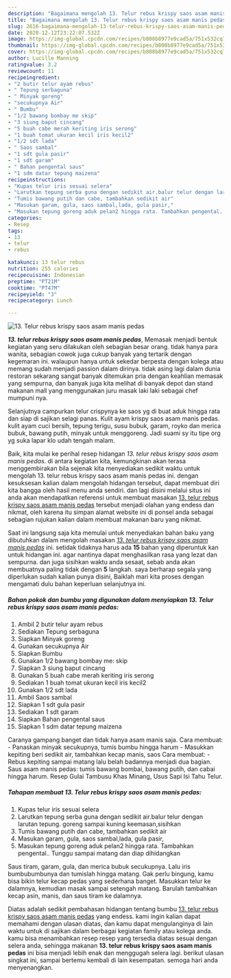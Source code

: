 ```yaml
---
description: "Bagaimana mengolah 13. Telur rebus krispy saos asam manis pedas, Enak"
title: "Bagaimana mengolah 13. Telur rebus krispy saos asam manis pedas, Enak"
slug: 2616-bagaimana-mengolah-13-telur-rebus-krispy-saos-asam-manis-pedas-enak
date: 2020-12-12T23:22:07.532Z
image: https://img-global.cpcdn.com/recipes/b808b8977e9cad5a/751x532cq70/13-telur-rebus-krispy-saos-asam-manis-pedas-foto-resep-utama.jpg
thumbnail: https://img-global.cpcdn.com/recipes/b808b8977e9cad5a/751x532cq70/13-telur-rebus-krispy-saos-asam-manis-pedas-foto-resep-utama.jpg
cover: https://img-global.cpcdn.com/recipes/b808b8977e9cad5a/751x532cq70/13-telur-rebus-krispy-saos-asam-manis-pedas-foto-resep-utama.jpg
author: Lucille Manning
ratingvalue: 3.2
reviewcount: 11
recipeingredient:
- "2 butir telur ayam rebus"
- " Tepung serbaguna"
- " Minyak goreng"
- "secukupnya Air"
- " Bumbu"
- "1/2 bawang bombay me skip"
- "3 siung baput cincang"
- "5 buah cabe merah keriting iris serong"
- "1 buah tomat ukuran kecil iris kecil2"
- "1/2 sdt lada"
- " Saos sambal"
- "1 sdt gula pasir"
- "1 sdt garam"
- " Bahan pengental saus"
- "1 sdm datar tepung maizena"
recipeinstructions:
- "Kupas telur iris sesuai selera"
- "Larutkan tepung serba guna dengan sedikit air.balur telur dengan larutan tepung. goreng sampai kuning keemasan,sisihkan"
- "Tumis bawang putih dan cabe, tambahkan sedikit air"
- "Masukan garam, gula, saos sambal,lada, gula pasir,"
- "Masukan tepung goreng aduk pelan2 hingga rata. Tambahkan pengental.. Tunggu sampai matang dan diap dihidangkan"
categories:
- Resep
tags:
- 13
- telur
- rebus

katakunci: 13 telur rebus 
nutrition: 255 calories
recipecuisine: Indonesian
preptime: "PT21M"
cooktime: "PT47M"
recipeyield: "3"
recipecategory: Lunch

---
```



![13. Telur rebus krispy saos asam manis pedas](https://img-global.cpcdn.com/recipes/b808b8977e9cad5a/751x532cq70/13-telur-rebus-krispy-saos-asam-manis-pedas-foto-resep-utama.jpg)

<b><i>13. telur rebus krispy saos asam manis pedas</i></b>, Memasak menjadi bentuk kegiatan yang seru dilakukan oleh sebagian besar orang. tidak hanya para wanita, sebagian cowok juga cukup banyak yang tertarik dengan kegemaran ini. walaupun hanya untuk sekedar berpesta dengan kolega atau memang sudah menjadi passion dalam dirinya. tidak asing lagi dalam dunia restoran sekarang sangat banyak ditemukan pria dengan keahlian memasak yang sempurna, dan banyak juga kita melihat di banyak depot dan stand makanan mall yang menggunakan juru masak laki laki sebagai chef mumpuni nya.

Selanjutnya campurkan telur crispynya ke saos yg di buat aduk hingga rata dan siap di sajikan selagi panas. Kulit ayam krispy saos asam manis pedas. kulit ayam cuci bersih, tepung terigu, susu bubuk, garam, royko dan merica bubuk, bawang putih, minyak untuk menggoreng. Jadi suami sy itu tipe org yg suka lapar klo udah tengah malam.

Baik, kita mulai ke perihal resep hidangan <i>13. telur rebus krispy saos asam manis pedas</i>. di antara kegiatan kita, kemungkinan akan terasa menggembirakan bila sejenak kita menyediakan sedikit waktu untuk mengolah 13. telur rebus krispy saos asam manis pedas ini. dengan kesuksesan kalian dalam mengolah hidangan tersebut, dapat membuat diri kita bangga oleh hasil menu anda sendiri. dan lagi disini melalui situs ini anda akan mendapatkan referensi untuk membuat masakan <u>13. telur rebus krispy saos asam manis pedas</u> tersebut menjadi olahan yang endess dan nikmat, oleh karena itu simpan alamat website ini di ponsel anda sebagai sebagian rujukan kalian dalam membuat makanan baru yang nikmat.


Saat ini langsung saja kita memulai untuk menyediakan bahan baku yang dibutuhkan dalam mengolah masakan <u><i>13. telur rebus krispy saos asam manis pedas</i></u> ini. setidak tidaknya harus ada <b>15</b> bahan yang diperuntuk kan untuk hidangan ini. agar nantinya dapat menghasilkan rasa yang lezat dan sempurna. dan juga sisihkan waktu anda sesaat, sebab anda akan membuatnya paling tidak dengan <b>5</b> langkah. saya berharap segala yang diperlukan sudah kalian punya disini, Baiklah mari kita proses dengan mengamati dulu bahan keperluan selanjutnya ini.

<!--inarticleads1-->

##### Bahan pokok dan bumbu yang digunakan dalam menyiapkan 13. Telur rebus krispy saos asam manis pedas:

1. Ambil 2 butir telur ayam rebus
1. Sediakan  Tepung serbaguna
1. Siapkan  Minyak goreng
1. Gunakan secukupnya Air
1. Siapkan  Bumbu
1. Gunakan 1/2 bawang bombay me: skip
1. Siapkan 3 siung baput cincang
1. Gunakan 5 buah cabe merah keriting iris serong
1. Sediakan 1 buah tomat ukuran kecil iris kecil2
1. Gunakan 1/2 sdt lada
1. Ambil  Saos sambal
1. Siapkan 1 sdt gula pasir
1. Sediakan 1 sdt garam
1. Siapkan  Bahan pengental saus
1. Siapkan 1 sdm datar tepung maizena


Caranya gampang banget dan tidak hanya asam manis saja. Cara membuat: - Panaskan minyak secukupnya, tumis bumbu hingga harum - Masukkan kepiting beri sedikit air, tambahkan kecap manis, saos Cara membuat: - Rebus kepiting sampai matang lalu belah badannya menjadi dua bagian. Saus asam manis pedas: tumis bawang bombai, bawang putih, dan cabai hingga harum. Resep Gulai Tambusu Khas Minang, Usus Sapi Isi Tahu Telur. 

<!--inarticleads2-->

##### Tahapan membuat 13. Telur rebus krispy saos asam manis pedas:

1. Kupas telur iris sesuai selera
1. Larutkan tepung serba guna dengan sedikit air.balur telur dengan larutan tepung. goreng sampai kuning keemasan,sisihkan
1. Tumis bawang putih dan cabe, tambahkan sedikit air
1. Masukan garam, gula, saos sambal,lada, gula pasir,
1. Masukan tepung goreng aduk pelan2 hingga rata. Tambahkan pengental.. Tunggu sampai matang dan diap dihidangkan


Saus tiram, garam, gula, dan merica bubuk secukupnya. Lalu iris bumbubumbunya dan tumislah hingga matang. Gak perlu bingung, kamu bisa bikin telur kecap pedas yang sederhana banget. Masukkan telur ke dalamnya, kemudian masak sampai setengah matang. Barulah tambahkan kecap asin, manis, dan saus tiram ke dalamnya. 

Diatas adalah sedikit pembahasan hidangan tentang bumbu <u>13. telur rebus krispy saos asam manis pedas</u> yang endess. kami ingin kalian dapat memahami dengan ulasan diatas, dan kamu dapat mengulanginya di lain waktu untuk di sajikan dalam berbagai kegiatan family atau kolega anda. kamu bisa menambahkan resep resep yang tersedia diatas sesuai dengan selera anda, sehingga makanan <b>13. telur rebus krispy saos asam manis pedas</b> ini bisa menjadi lebih enak dan menggugah selera lagi. berikut ulasan singkat ini, sampai bertemu kembali di lain kesempatan. semoga hari anda menyenangkan.
